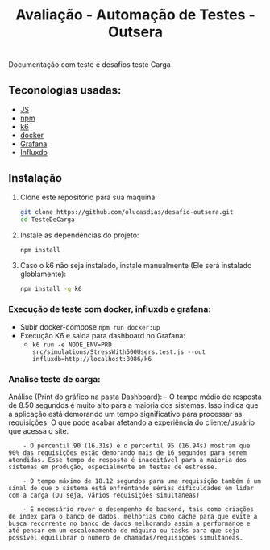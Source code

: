 <h1 align="center"> Avaliação - Automação de Testes - Outsera</h1>

<h1 align="center"></h1>
  
Documentação com teste e desafios teste Carga

## Teconologias usadas:  
- [JS](https://developer.mozilla.org/pt-BR/docs/Web/JavaScript) 
- [npm](https://www.npmjs.com/)
- [k6](https://k6.io/)
- [docker](https://www.docker.com/get-started)
- [Grafana](https://grafana.com/)
- [Influxdb](https://github.com/influxdata/influxdb)

## Instalação

1. Clone este repositório para sua máquina:

    ```bash
    git clone https://github.com/olucasdias/desafio-outsera.git
    cd TesteDeCarga
    ```
2. Instale as dependências do projeto:

    ```bash
    npm install
    ```
3. Caso o k6 não seja instalado, instale manualmente (Ele será instalado globlamente):
    ```bash
    npm install -g k6
    ``` 

### Execução de teste com docker, influxdb e grafana:

- Subir docker-compose
  ```npm run docker:up```
- Execução K6 e saida para dashboard no Grafana:
  - ```k6 run -e NODE_ENV=PRD src/simulations/StressWith500Users.test.js --out influxdb=http://localhost:8086/k6```

### Analise teste de carga:

Análise (Print do gráfico na pasta Dashboard): 
        - O tempo médio de resposta de 8.50 segundos é muito alto para a maioria dos sistemas. Isso indica que a aplicação está demorando um tempo significativo para processar as requisições. O que pode acabar afetando a experiência do cliente/usuário que acessa o site.
        
        - O percentil 90 (16.31s) e o percentil 95 (16.94s) mostram que 90% das requisições estão demorando mais de 16 segundos para serem atendidas. Esse tempo de resposta é inaceitável para a maioria dos sistemas em produção, especialmente em testes de estresse.
        
        - O tempo máximo de 18.12 segundos para uma requisição também é um sinal de que o sistema está enfrentando sérias dificuldades em lidar com a carga (Ou seja, vários requisições simultaneas)
        
        - É necessário rever o desempenho do backend, tais como criações de index para o banco de dados, melhorias como cache para que evite a busca recorrente no banco de dados melhorando assim a performance e até pensar em um escalonamento de máquina ou tasks para que seja possível equilibrar o número de chamadas/requisições simultaneas. 
